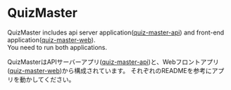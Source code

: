 # QuizMaster
QuizMaster includes api server application([quiz-master-api](https://github.com/yoshi10321/QuizMaster/tree/master/quiz-master-api)) and front-end application([quiz-master-web](https://github.com/yoshi10321/QuizMaster/tree/master/quiz-master-web)).  
You need to run both applications.


QuizMasterはAPIサーバーアプリ([quiz-master-api](https://github.com/yoshi10321/QuizMaster/tree/master/quiz-master-api))と、Webフロントアプリ([quiz-master-web](https://github.com/yoshi10321/QuizMaster/tree/master/quiz-master-web))から構成されています。
それぞれのREADMEを参考にアプリを動かしてください。
